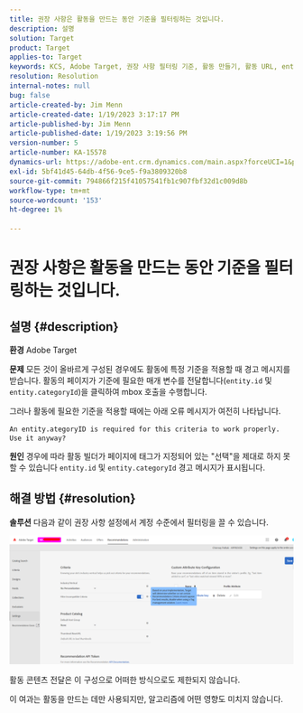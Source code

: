 ```yaml
---
title: 권장 사항은 활동을 만드는 동안 기준을 필터링하는 것입니다.
description: 설명
solution: Target
product: Target
applies-to: Target
keywords: KCS, Adobe Target, 권장 사항 필터링 기준, 활동 만들기, 활동 URL, entity, categoryID, entity.id, entity.categoryId
resolution: Resolution
internal-notes: null
bug: false
article-created-by: Jim Menn
article-created-date: 1/19/2023 3:17:17 PM
article-published-by: Jim Menn
article-published-date: 1/19/2023 3:19:56 PM
version-number: 5
article-number: KA-15578
dynamics-url: https://adobe-ent.crm.dynamics.com/main.aspx?forceUCI=1&pagetype=entityrecord&etn=knowledgearticle&id=80240b57-0c98-ed11-aad1-6045bd0065f9
exl-id: 5bf41d45-64db-4f56-9ce5-f9a3809320b8
source-git-commit: 794866f215f41057541fb1c907fbf32d1c009d8b
workflow-type: tm+mt
source-wordcount: '153'
ht-degree: 1%

---
```


# 권장 사항은 활동을 만드는 동안 기준을 필터링하는 것입니다.

## 설명 {#description}


<b>환경</b>
Adobe Target

<b>문제</b>
모든 것이 올바르게 구성된 경우에도 활동에 특정 기준을 적용할 때 경고 메시지를 받습니다. 활동의 페이지가 기준에 필요한 매개 변수를 전달합니다(`entity.id` 및 `entity.categoryId`)을 클릭하여 mbox 호출을 수행합니다.

그러나 활동에 필요한 기준을 적용할 때에는 아래 오류 메시지가 여전히 나타납니다.


```
An entity.ategoryID is required for this criteria to work properly. Use it anyway?
```


<b>원인</b>
경우에 따라 활동 빌더가 페이지에 태그가 지정되어 있는 &quot;선택&quot;을 제대로 하지 못할 수 있습니다 `entity.id` 및 `entity.categoryId` 경고 메시지가 표시됩니다.




## 해결 방법 {#resolution}


<b>솔루션</b>
다음과 같이 권장 사항 설정에서 계정 수준에서 필터링을 끌 수 있습니다.

![](assets/39ed0575-0c98-ed11-aad1-6045bd0065f9.png)













활동 콘텐츠 전달은 이 구성으로 어떠한 방식으로도 제한되지 않습니다.

이 여과는 활동을 만드는 데만 사용되지만, 알고리즘에 어떤 영향도 미치지 않습니다.
